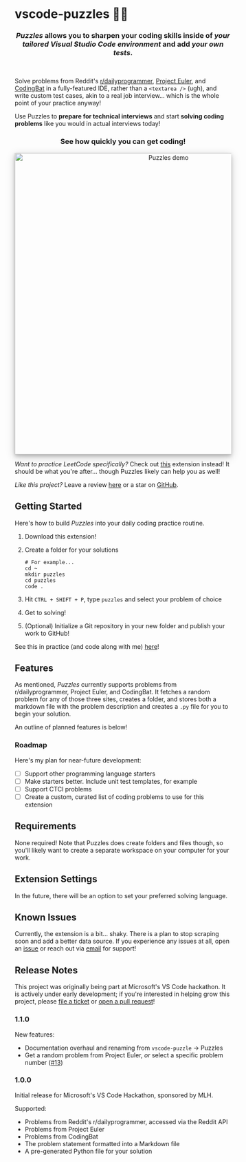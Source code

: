 # vscode-puzzles 🧩🧠

<h3 style="text-align: center">
  <i>Puzzles</i> allows you to sharpen your coding skills inside of <i>your tailored Visual Studio Code environment</i> and add <i>your own tests</i>.
</h3>

<br />

Solve problems from Reddit's [r/dailyprogrammer](https://www.reddit.com/r/dailyprogrammer/), [Project Euler](https://projecteuler.net/), and [CodingBat](https://codingbat.com/java) in a fully-featured IDE, rather than a ```<textarea />``` (ugh), and write custom test cases, akin to a real job interview... which is the whole point of your practice anyway!

Use Puzzles to **prepare for technical interviews** and start **solving coding problems** like you would in actual interviews today!

<h3 style="text-align: center">See how quickly you can get coding!</h3>

<p style="text-align: center">
    <img alt="Puzzles demo" src="https://github.com/michaelfromyeg/puzzles/blob/main/puzzles.gif?raw=true" width="700px" style="box-shadow: 0 4px 8px 0 rgba(0, 0, 0, 0.2), 0 6px 20px 0 rgba(0, 0, 0, 0.19);" />
</p>

_Want to practice LeetCode specifically?_ Check out [this](https://marketplace.visualstudio.com/items?itemName=LeetCode.vscode-leetcode) extension instead! It should be what you're after... though Puzzles likely can help you as well!

_Like this project?_ Leave a review [here](https://marketplace.visualstudio.com/items?itemName=michaelfromyeg.vscode-puzzle) or a star on [GitHub](https://github.com/michaelfromyeg/vscode-puzzle).

## Getting Started

Here's how to build _Puzzles_ into your daily coding practice routine.

1. Download this extension!
2. Create a folder for your solutions

    ```shellscript
    # For example...
    cd ~
    mkdir puzzles
    cd puzzles
    code .
    ```

3. Hit `CTRL + SHIFT + P`, type `puzzles` and select your problem of choice
4. Get to solving!
5. (Optional) Initialize a Git repository in your new folder and publish your work to GitHub!

See this in practice (and code along with me) [here](https://github.com/michaelfromyeg/puzzles)!

## Features

As mentioned, _Puzzles_ currently supports problems from r/dailyprogrammer, Project Euler, and CodingBat. It fetches a random problem for any of those three sites, creates a folder, and stores both a markdown file with the problem description and creates a `.py` file for you to begin your solution.

An outline of planned features is below!

### Roadmap

Here's my plan for near-future development:

- [ ] Support other programming language starters
- [ ] Make starters better. Include unit test templates, for example
- [ ] Support CTCI problems
- [ ] Create a custom, curated list of coding problems to use for this extension

## Requirements

None required! Note that Puzzles does create folders and files though, so you'll likely want to create a separate workspace on your computer for your work.

## Extension Settings

In the future, there will be an option to set your preferred solving language.

## Known Issues

Currently, the extension is a bit... shaky. There is a plan to stop scraping soon and add a better data source. If you experience any issues at all, open an [issue](https://github.com/michaelfromyeg/vscode-puzzle/issues) or reach out via [email](mailto:mdemar01@student.ubc.ca?subject=%5BPuzzles%5D) for support!

## Release Notes

This project was originally being part at Microsoft's VS Code hackathon. It is actively under early development; if you're interested in helping grow this project, please [file a ticket](https://github.com/michaelfromyeg/vscode-puzzle/issues) or [open a pull request](https://github.com/michaelfromyeg/vscode-puzzle/pulls)!

### 1.1.0

New features:

- Documentation overhaul and renaming from `vscode-puzzle` → Puzzles
- Get a random problem from Project Euler, _or_ select a specific problem number ([#13](https://github.com/michaelfromyeg/vscode-puzzle/issues/13))

### 1.0.0

Initial release for Microsoft's VS Code Hackathon, sponsored by MLH.

Supported:

- Problems from Reddit's r/dailyprogrammer, accessed via the Reddit API
- Problems from Project Euler
- Problems from CodingBat
- The problem statement formatted into a Markdown file
- A pre-generated Python file for your solution
